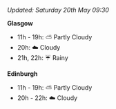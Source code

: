 *Updated: Saturday 20th May 09:30*

**Glasgow**

* 11h - 19h: :partly_sunny: Partly Cloudy
* 20h: :cloud: Cloudy
* 21h, 22h: :umbrella: Rainy

**Edinburgh**

* 11h - 19h: :partly_sunny: Partly Cloudy
* 20h - 22h: :cloud: Cloudy
